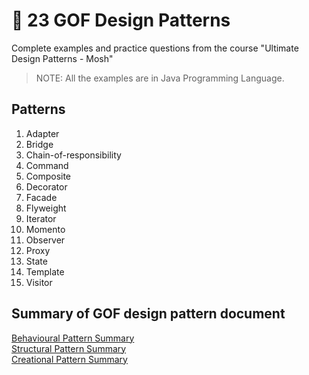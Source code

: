 # :sunflower: 23 GOF Design Patterns
Complete examples and practice questions from the course "Ultimate Design Patterns - Mosh"

> NOTE: All the examples are in Java Programming Language.

## Patterns
1. Adapter 
2. Bridge
3. Chain-of-responsibility
4. Command
5. Composite
6. Decorator
7. Facade 
8. Flyweight
9. Iterator
10. Momento
11. Observer
12. Proxy
13. State
14. Template
15. Visitor

## Summary of GOF design pattern document
[Behavioural Pattern Summary](https://github.com/hazrid93/GOF-23-design-patterns/blob/bfc764e353d5859ba58c6ef12d6347531a8c0e43/1-%20Behavioral%20Patterns%20Summary.pdf) <br/>
[Structural Pattern Summary](https://github.com/hazrid93/GOF-23-design-patterns/blob/bfc764e353d5859ba58c6ef12d6347531a8c0e43/2-%20Structural%20Patterns%20Summary.pdf) <br/>
[Creational Pattern Summary](https://github.com/hazrid93/GOF-23-design-patterns/blob/bfc764e353d5859ba58c6ef12d6347531a8c0e43/3-%20Creational%20Patterns%20Summary.pdf) <br/>
